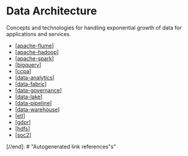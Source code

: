 # Data Architecture

Concepts and technologies for handling exponential growth of data for applications and services.

- [[apache-flume]]
- [[apache-hadoop]]
- [[apache-spark]]
- [[bigquery]]
- [[ccpa]]
- [[data-analytics]]
- [[data-fabric]]
- [[data-governance]]
- [[data-lake]]
- [[data-pipeline]]
- [[data-warehouse]]
- [[etl]]
- [[gdpr]]
- [[hdfs]]
- [[soc2]]

[//begin]: # "Autogenerated link references for markdown compatibility"
[apache-flume]: data-architecture/apache-flume "Apache Flume"
[apache-hadoop]: data-architecture/apache-hadoop "Apache Hadoop"
[apache-spark]: data-architecture/apache-spark "Apache Spark"
[bigquery]: data-architecture/bigquery "Google BigQuery"
[data-analytics]: data-architecture/data-analytics "Data Analytics"
[data-fabric]: data-architecture/data-fabric "Data Fabric"
[data-lake]: data-architecture/data-lake "Data Lake"
[data-pipeline]: data-architecture/data-pipeline "Data Pipeline"
[data-warehouse]: data-architecture/data-warehouse "Data Warehouse"
[etl]: data-architecture/etl "Extract, transform, load"
[hdfs]: data-architecture/hdfs "Hadoop Distributed File System (HDFS)"
[data-governance]: data-architecture/data-governance "Data Governance"
[ccpa]: data-architecture/ccpa "California Consumer Privacy Act (CCPA)"
[gdpr]: data-architecture/gdpr "General Data Protection Regulation (GDPR)"
[soc2]: data-architecture/soc2 "SOC 2 Certification"

[//end]: # "Autogenerated link references"s"
